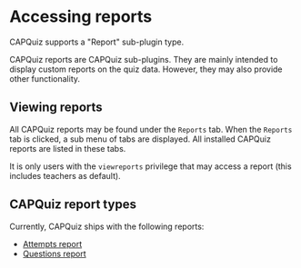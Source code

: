 # Accessing reports
CAPQuiz supports a "Report" sub-plugin type.

CAPQuiz reports are CAPQuiz sub-plugins. They are mainly intended to display custom reports on the quiz data. However, they may also provide other functionality.

## Viewing reports
All CAPQuiz reports may be found under the `Reports` tab. When the `Reports` tab is clicked, a sub menu of tabs are displayed. All installed CAPQuiz reports are listed in these tabs.

It is only users with the `viewreports` privilege that may access a report (this includes teachers as default). 

## CAPQuiz report types
Currently, CAPQuiz ships with the following reports:
* [Attempts report](Attempts-report)
* [Questions report](Questions-report)